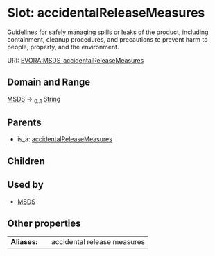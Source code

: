 
# Slot: accidentalReleaseMeasures

Guidelines for safely managing spills or leaks of the product, including containment, cleanup procedures, and precautions to prevent harm to people, property, and the environment.

URI: [EVORA:MSDS_accidentalReleaseMeasures](https://evora-project.eu/MSDS_accidentalReleaseMeasures)


## Domain and Range

[MSDS](MSDS.md) &#8594;  <sub>0..1</sub> [String](types/String.md)

## Parents

 *  is_a: [accidentalReleaseMeasures](accidentalReleaseMeasures.md)

## Children


## Used by

 * [MSDS](MSDS.md)

## Other properties

|  |  |  |
| --- | --- | --- |
| **Aliases:** | | accidental release measures |